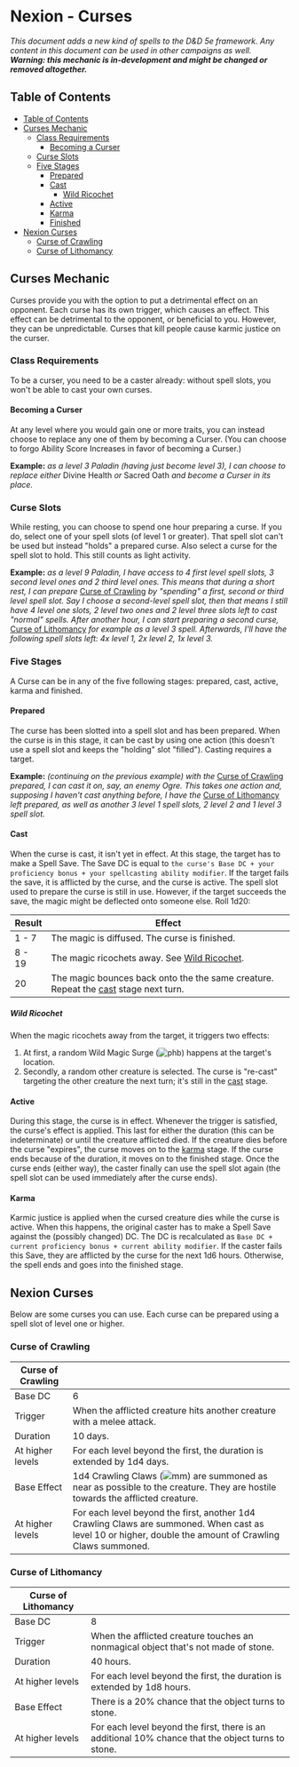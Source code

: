 # Nexion - Curses
*This document adds a new kind of spells to the D&D 5e framework. Any content in this document can be used in other campaigns as well.*  
***Warning: this mechanic is in-development and might be changed or removed altogether.***

## Table of Contents
 - [Table of Contents](./curses.md#table-of-contents)
 - [Curses Mechanic](./curses.md#curses-mechanic)
   - [Class Requirements](./curses.md#class-requirements)
     - [Becoming a Curser](./curses.md#becoming-a-curser)
   - [Curse Slots](./curses.md#curse-slots)
   - [Five Stages](./curses.md#five-stages)
     - [Prepared](./curses.md#prepared)
     - [Cast](./curses.md#cast)
       - [Wild Ricochet](./curses.md#wild-ricochet)
     - [Active](./curses.md#active)
     - [Karma](./curses.md#karma)
     - [Finished](./curses.md#finished)
 - [Nexion Curses](./curses.md#nexion-curses)
   - [Curse of Crawling](./curses.md#curse-of-crawling)
   - [Curse of Lithomancy](./curses.md#curse-of-lithomancy)

## Curses Mechanic
Curses provide you with the option to put a detrimental effect on an opponent. Each curse has its own trigger, which causes an effect. This effect can be detrimental to the opponent, or beneficial to you. However, they can be unpredictable. Curses that kill people cause karmic justice on the curser.

### Class Requirements
To be a curser, you need to be a caster already: without spell slots, you won't be able to cast your own curses.

#### Becoming a Curser
At any level where you would gain one or more traits, you can instead choose to replace any one of them by becoming a Curser. (You can choose to forgo Ability Score Increases in favor of becoming a Curser.)

**Example:** *as a level 3 Paladin (having just become level 3), I can choose to replace either* Divine Health *or* Sacred Oath *and become a Curser in its place.*

### Curse Slots
While resting, you can choose to spend one hour preparing a curse. If you do, select one of your spell slots (of level 1 or greater). That spell slot can't be used but instead "holds" a prepared curse. Also select a curse for the spell slot to hold. This still counts as light activity.

**Example:** *as a level 9 Paladin, I have access to 4 first level spell slots, 3 second level ones and 2 third level ones. This means that during a short rest, I can prepare* [Curse of Crawling](./curses.md#curse-of-crawling) *by "spending" a first, second or third level spell slot. Say I choose a second-level spell slot, then that means I still have 4 level one slots, 2 level two ones and 2 level three slots left to cast "normal" spells. After another hour, I can start preparing a second curse,* [Curse of Lithomancy](./curses.md#curse-of-lithomancy) *for example as a level 3 spell. Afterwards, I'll have the following spell slots left: 4x level 1, 2x level 2, 1x level 3.*

### Five Stages
A Curse can be in any of the five following stages: prepared, cast, active, karma and finished.

#### Prepared
The curse has been slotted into a spell slot and has been prepared. When the curse is in this stage, it can be cast by using one action (this doesn't use a spell slot and keeps the "holding" slot "filled"). Casting requires a target.

**Example:** *(continuing on the previous example) with the* [Curse of Crawling](./curses.md#curse-of-crawling) *prepared, I can cast it on, say, an enemy Ogre. This takes one action and, supposing I haven't cast anything before, I have the* [Curse of Lithomancy](./curses.md#curse-of-lithomancy) *left prepared, as well as another 3 level 1 spell slots, 2 level 2 and 1 level 3 spell slot.*

#### Cast
When the curse is cast, it isn't yet in effect. At this stage, the target has to make a Spell Save. The Save DC is equal to `the curse's Base DC + your proficiency bonus + your spellcasting ability modifier`. If the target fails the save, it is afflicted by the curse, and the curse is active. The spell slot used to prepare the curse is still in use. 
However, if the target succeeds the save, the magic might be deflected onto someone else. Roll 1d20:  

 Result | Effect
 --- | ---
 1 - 7 | The magic is diffused. The curse is finished.
 8 - 19 | The magic ricochets away. See [Wild Ricochet](./curses.md#wild-ricochet).
 20 | The magic bounces back onto the the same creature. Repeat the [cast](./curses.md#cast) stage next turn.

##### Wild Ricochet
When the magic ricochets away from the target, it triggers two effects:  
 1. At first, a random Wild Magic Surge (![phb]) happens at the target's location.  
 1. Secondly, a random other creature is selected. The curse is "re-cast" targeting the other creature the next turn; it's still in the [cast](./curses.md#cast) stage.

#### Active
During this stage, the curse is in effect. Whenever the trigger is satisfied, the curse's effect is applied. This last for either the duration (this can be indeterminate) or until the creature afflicted died. If the creature dies before the curse "expires", the curse moves on to the [karma](./curses.md#karma) stage. If the curse ends because of the duration, it moves on to the finished stage. Once the curse ends (either way), the caster finally can use the spell slot again (the spell slot can be used immediately after the curse ends).

#### Karma
Karmic justice is applied when the cursed creature dies while the curse is active. When this happens, the original caster has to make a Spell Save against the (possibly changed) DC. The DC is recalculated as `Base DC + current proficiency bonus + current ability modifier`. If the caster fails this Save, they are afflicted by the curse for the next 1d6 hours. Otherwise, the spell ends and goes into the finished stage.

## Nexion Curses
Below are some curses you can use. Each curse can be prepared using a spell slot of level one or higher.

### Curse of Crawling

 Curse of Crawling | <i></i>
 --- | ---
 Base DC | 6
 Trigger | When the afflicted creature hits another creature with a melee attack.
 Duration | 10 days.
 At higher levels | For each level beyond the first, the duration is extended by 1d4 days.
 Base Effect | 1d4 Crawling Claws (![mm]) are summoned as near as possible to the creature. They are hostile towards the afflicted creature.
 At higher levels | For each level beyond the first, another 1d4 Crawling Claws are summoned. When cast as level 10 or higher, double the amount of Crawling Claws summoned.

### Curse of Lithomancy

 Curse of Lithomancy | <i></i>
 --- | ---
 Base DC | 8
 Trigger | When the afflicted creature touches an nonmagical object that's not made of stone.
 Duration | 40 hours.
 At higher levels | For each level beyond the first, the duration is extended by 1d8 hours.
 Base Effect | There is a 20% chance that the object turns to stone. 
 At higher levels | For each level beyond the first, there is an additional 10% chance that the object turns to stone.

[//]: # (links)
[phb]: https://img.shields.io/badge/resource-PHb-orange
[mm]: https://img.shields.io/badge/resource-MM-blue
[volo]: https://img.shields.io/badge/resource-Volo-lightgrey
[dmg]: https://img.shields.io/badge/resource-DMG-purple
